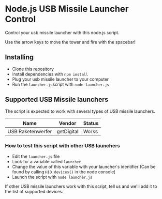 # Node.js USB Missile Launcher Control
Control your usb missile launcher with this node.js script.

Use the arrow keys to move the tower and fire with the spacebar!

## Installing
* Clone this repository
* Install dependencies with `npm install`
* Plug your usb missile launcher to your computer
* Run the `launcher.js`script with `node launcher.js`

## Supported USB Missile launchers
The script is expected to work with several types of USB missile launchers.

| Name              | Vendor        | Status |
| ----------------- | ------------- | ------ |
| USB Raketenwerfer | getDigital    | Works  |

### How to test this script with other USB launchers
* Edit the `launcher.js` file
* Look for a variable called `launcher`
* Change the value of this variable with your launcher's identifier (Can be found by calling `HID.devices()` in the node console)
* Launch the script with `node launcher.js`

If other USB missile launchers work with this script, tell us and we'll add it to the list of supported devices.
